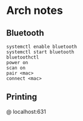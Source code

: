 # Arch notes

## Bluetooth

```
systemctl enable bluetooth
systemctl start bluetooth
bluetoothctl
power on
scan on
pair <mac>
connect <mac>
```

## Printing

@ localhost:631

